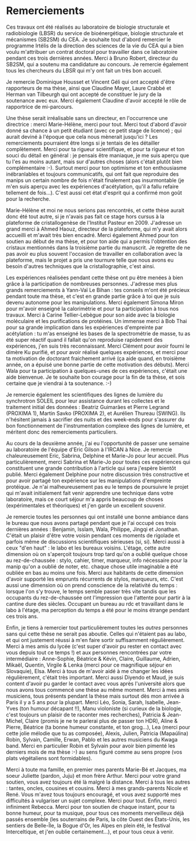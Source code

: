 # Remerciements

Ces travaux ont été réalisés au laboratoire de biologie structurale et
radiobiologie (LBSR) du service de bioénergétique, biologie structurale et
mécanismes (SB2SM) du CEA. Je souhaite tout d'abord remercier le programme
Irtélis de la direction des sciences de la vie du CEA qui a bien voulu
m'attribuer un contrat doctoral pour travailler dans ce laboratoire pendant ces
trois dernières années. Merci à Bruno Robert, directeur du SB2SM, qui a soutenu
ma candidature au concours. Je remercie également tous les chercheurs du LBSR
qui m'y ont fait un très bon accueil.

Je remercie Dominique Housset et Vincent Géli qui ont accepté d'être rapporteurs
de ma thèse, ainsi que Claudine Mayer, Laure Crabbé et Herman van Tilbeurgh qui
ont accepté de constituer le jury de la soutenance avec eux. Merci également
Claudine d'avoir accepté le rôle de rapportrice de mi-parcours.

Une thèse serait irréalisable sans un directeur, en l'occurrence une
directrice : merci Marie-Hélène, merci pour tout. Merci tout d'abord d'avoir
donné sa chance à un petit étudiant (avec ce petit stage de licence) ; qui
aurait deviné à l'époque que cela nous mènerait jusqu'ici ? Les remerciements
pourraient être longs si je tentais de les détailler complètement. Merci pour ta
rigueur scientifique, et pour ta rigueur et ton souci du détail en général : je
pensais être maniaque, je me suis aperçu que tu l'es au moins autant, mais sur
d'autres choses (alors c'était plutôt bien complémentaire :-). Surtout merci
pour ton optimisme et ton enthousiasme inébranlables et toujours communicatifs,
qui ont fait que reproduire des manips un certain nombre de fois n'était
finalement pas insurmontable (je m'en suis aperçu avec les expériences
d'acétylation, qu'il a fallu refaire tellement de fois...). C'est aussi cet état
d'esprit qui a confirmé mon goût pour la recherche.

Marie-Hélène et moi ne nous serions pas rencontrés, et cette thèse aurait donc
été tout autre, si je n'avais pas fait ce stage hors cursus à la plateforme de
cristallogenèse de l'Institut Pasteur en 2009. J'adresse un grand merci à Ahmed
Haouz, directeur de la plateforme, qui m'y avait alors accueilli et m'avait très
bien encadré. Merci également Ahmed pour ton soutien au début de ma thèse, et
pour ton aide qui a permis l'obtention des cristaux mentionnés dans la troisième
partie du manuscrit. Je regrette de ne pas avoir eu plus souvent l'occasion de
travailler en collaboration avec la plateforme, mais le projet a pris une
tournure telle que nous avons eu besoin d'autres techniques que la
cristallographie, c'est ainsi.

Les expériences réalisées pendant cette thèse ont pu être menées à bien grâce
à la participation de nombreuses personnes. J'adresse mes plus grands
remerciements à Yann-Vaï Le Bihan : tes conseils m'ont été précieux pendant
toute ma thèse, et c'est en grande partie grâce à toi que je suis devenu
autonome pour les manipulations. Merci également Simona Miron pour m'avoir
enseigné la calorimétrie et pour ta participation à tous nos travaux.
Merci à Carine Tellier-Lebègue pour son aide avec la biologie moléculaire et les
purifications de protéines. Un immense merci à Bob Thai pour sa grande
implication dans les expériences d'empreinte par acétylation : tu m'as enseigné
les bases de la spectrométrie de masse, tu as été super réactif quand il fallait
qu'on reproduise rapidement des expériences, j'en suis très reconnaissant.
Merci Clément pour avoir fourni le dimère Ku purifié, et pour avoir réalisé
quelques expériences, et merci pour ta motivation de doctorant fraichement
arrivé (ça aide quand, en troisième année, on a épuisé une bonne partie de cette
motivation des débuts). Merci Wala pour ta participation à quelques-unes de ces
expériences, c'était une aide bienvenue. Je te souhaite bon courage pour la fin
de ta thèse, et sois certaine que je viendrai à ta soutenance. :-)

Je remercie également les scientifiques des lignes de lumière du synchrotron
SOLEIL pour leur assistance durant les collectes et le traitement initial des
données : Beatriz Guimarães et Pierre Legrand (PROXIMA 1), Martin Savko (PROXIMA
2), et Aurélien Thureau (SWING). Ils n'hésitent jamais à sacrifier des nuits et
des week-ends pour s'assurer du bon fonctionnement de l'instrumentation complexe
des lignes de lumière, et méritent donc des remerciements particuliers.

Au cours de la deuxième année, j'ai eu l'opportunité de passer une semaine au
laboratoire de l'équipe d'Eric Gilson à l'IRCAN à Nice. Je remercie
chaleureusement Eric, Sabrina, Delphine et Marie-Jo pour leur accueil.
Plus particulièrement, merci Sabrina et Marie-Jo pour toutes ces expériences qui
constituent une grande contribution à l'article qui sera j'espère bientôt
publié. Merci également Delphine pour notre discussion très constructive et pour
avoir partagé ton expérience sur les manipulations d'empreinte protéique.
Je n'ai malheureusement pas eu le temps de poursuivre le projet qui m'avait
initialement fait venir apprendre une technique dans votre laboratoire, mais ce
court séjour m'a appris beaucoup de choses (expérimentales et théoriques) et
j'en garde un excellent souvenir.

Je remercie toutes les personnes qui ont installé une bonne ambiance dans le
bureau que nous avons partagé pendant que je l'ai occupé ces trois dernières
années : Benjamin, Isslam, Wala, Philippe, Jingqi et Jonathan. C'était un
plaisir d'être votre voisin pendant ces moments de rigolade et parfois même de
discussions scientifiques sérieuses (si, si). Merci aussi à ceux "d'en haut" :
le labo et les bureaux voisins. L'étage, cette autre dimension où on s'aperçoit
toujours trop tard qu'on a oublié quelque chose au rez-de-chaussée : stylo,
cahier, timer, marqueur, info nécessaire pour la manip qu'on a oublié de noter,
etc. chaque chose utile imaginable a été oubliée en bas au moins une fois.
Merci aux habitants de cette dimension d'avoir supporté les emprunts récurrents
de stylos, marqueurs, etc. C'est aussi une dimension où on prend conscience de
la relativité du temps : lorsque l'on s'y trouve, le temps semble passer très
vite tandis que les occupants du rez-de-chaussée ont l'impression que l'attente
pour partir à la cantine dure des siècles. Occupant un bureau au rdc et
travaillant dans le labo à l'étage, ma perception du temps a été pour le moins
étrange pendant ces trois ans.

Enfin, je tiens à remercier tout particulièrement toutes les *autres* personnes
sans qui cette thèse ne serait pas aboutie. Celles qui n'étaient pas au labo, et
qui ont justement réussi à m'en faire sortir suffisamment régulièrement.  
Merci à mes amis du lycée (c'est super d'avoir pu rester en contact avec vous
depuis tout ce temps !) et aux personnes rencontrées par votre intermédiaire :
Anne-Sophie, Béatrice & Kévin, Claire, Guillaume, Adrien, Mikaël, Quentin,
Virgile & Lenka (merci pour ce magnifique séjour en Slovaquie), Elsa.
Merci à tous de m'avoir aidé à me changer les idées régulièrement, c'était
très important.
Merci aussi Diyendo et Maud, je suis content d'avoir pu garder le contact avec
vous après l'université alors que nous avons tous commencé une thèse au
même moment.
Merci à mes amis musiciens, tous présents pendant la thèse mais surtout dès mon
arrivée à Paris il y a 5 ans pour la plupart. Merci Léo, Sonia, Sarah, Isabelle,
Jean-Yves (ton humour décapant !!), Manu violoniste (si curieux de la biologie,
c'est toujours un plaisir de te raconter mes recherches), Patricia &
Jean-Michel, Claire (promis je ne te parlerai plus de passer ton HDR), Aline &
Pierre, Béatrice (ta bonne humeur constante, et ton grog...), Lea (merci pour
cette jolie mélodie que tu as composée), Alexis, Julien, Patricia (Mapaúlina)
Robin, Sylvain, Camille, Erwan, Pablo et les autres musiciens du Kwaga band.
Merci en particulier Robin et Sylvain pour avoir bien pimenté les derniers mois
de ma thèse :-) au sens figuré comme au sens propre (vos plats végétaliens sont
formidables).

Merci à toute ma famille, en premier mes parents Marie-Bé et Jacques, ma soeur
Juliette (pardon, Juju) et mon frère Arthur. Merci pour votre grand soutien,
vous avez toujours été là malgré la distance. Merci à tous les autres : tantes,
oncles, cousines et cousins. Merci à mes grands-parents Nicole et René.
Vous m'avez tous toujours encouragé, et vous avez supporté mes difficultés
à vulgariser un sujet complexe. Merci pour tout.
Enfin, merci infiniment Rebecca. Merci pour ton soutien de chaque instant, pour
ta bonne humeur, pour ta musique, pour tous ces moments merveilleux déjà passés
ensemble (les souterrains de Paris, la côte Ouest des États-Unis, les sentiers
de Belle-Île, la Bogue d'Or, les Alpes en plein été, le festival Interceltique,
et j'en oublie certainement...), et pour tous ceux à venir.

